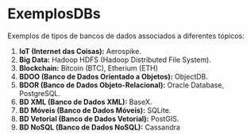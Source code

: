 # ExemplosDBs

Exemplos de tipos de bancos de dados associados a diferentes tópicos:

1. **IoT (Internet das Coisas):** Aerospike.
2. **Big Data:** Hadoop HDFS (Hadoop Distributed File System).
3. **Blockchain:** Bitcoin (BTC), Etherium (ETH)
4. **BDOO (Banco de Dados Orientado a Objetos):** ObjectDB.
5. **BDOR (Banco de Dados Objeto-Relacional):** Oracle Database, PostgreSQL.
6. **BD XML (Banco de Dados XML):** BaseX.
7. **BD Móveis (Banco de Dados Móveis):** SQLite.
8. **BD Vetorial (Banco de Dados Vetorial):** PostGIS.
9. **BD NoSQL (Banco de Dados NoSQL):** Cassandra
